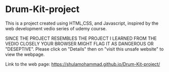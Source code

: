 # Drum-Kit-project

This is a project created using HTML,CSS, and Javascript, inspired by the web development vedio series of udemy course.

SINCE THE PROJECT RESEMBLES THE PROJECT I LEARNED FROM THE VEDIO CLOSELY YOUR BROWSER MIGHT FLAG IT AS DANGEROUS OR "DESEPTIVE". Please click on "Details"
then on "visit this unsafe website" to view the webpage.

Link to the web page: https://shulamohammad.github.io/Drum-Kit-project/

 

